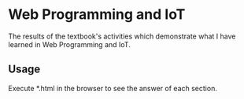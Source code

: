 # Web Programming and IoT
The results of the textbook's activities which demonstrate what I have learned
in Web Programming and IoT.

## Usage
Execute \*.html in the browser to see the answer of each section.
